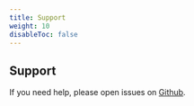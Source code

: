 ```yaml
---
title: Support
weight: 10
disableToc: false
---
```


## Support

If you need help, please open issues on [Github](https://github.com/mcorbin/meuse).
